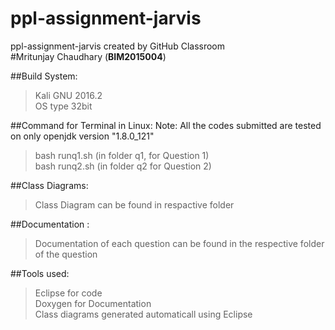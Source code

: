 # ppl-assignment-jarvis 
ppl-assignment-jarvis created by GitHub Classroom <br />
#Mritunjay Chaudhary (**BIM2015004**)

##Build System:
>Kali GNU 2016.2 <br />
>OS type 32bit

##Command for Terminal in Linux:
Note: All the codes submitted are tested on  only openjdk version "1.8.0_121"
>bash runq1.sh        (in folder q1, for Question 1)<br />
>bash runq2.sh        (in folder q2 for Question 2)<br />

##Class Diagrams:
>Class Diagram can be found in respactive folder

##Documentation :
>Documentation of each question can be found in the respective folder of the question

##Tools used:
>Eclipse for code <br />
>Doxygen for Documentation <br />
>Class diagrams generated automaticall using Eclipse


